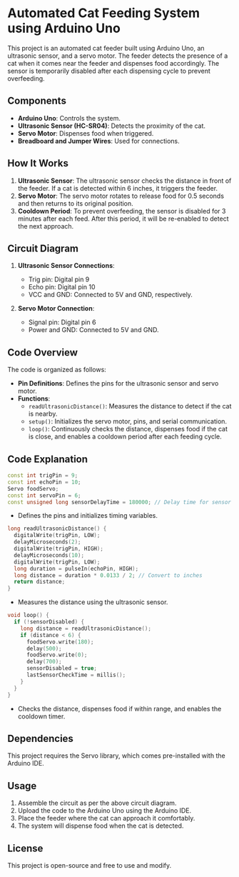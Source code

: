 # Automated Cat Feeding System using Arduino Uno

This project is an automated cat feeder built using Arduino Uno, an ultrasonic sensor, and a servo motor. The feeder detects the presence of a cat when it comes near the feeder and dispenses food accordingly. The sensor is temporarily disabled after each dispensing cycle to prevent overfeeding.

## Components

- **Arduino Uno**: Controls the system.
- **Ultrasonic Sensor (HC-SR04)**: Detects the proximity of the cat.
- **Servo Motor**: Dispenses food when triggered.
- **Breadboard and Jumper Wires**: Used for connections.

## How It Works

1. **Ultrasonic Sensor**: The ultrasonic sensor checks the distance in front of the feeder. If a cat is detected within 6 inches, it triggers the feeder.
2. **Servo Motor**: The servo motor rotates to release food for 0.5 seconds and then returns to its original position.
3. **Cooldown Period**: To prevent overfeeding, the sensor is disabled for 3 minutes after each feed. After this period, it will be re-enabled to detect the next approach.

## Circuit Diagram

1. **Ultrasonic Sensor Connections**:
   - Trig pin: Digital pin 9
   - Echo pin: Digital pin 10
   - VCC and GND: Connected to 5V and GND, respectively.

2. **Servo Motor Connection**:
   - Signal pin: Digital pin 6
   - Power and GND: Connected to 5V and GND.

## Code Overview

The code is organized as follows:

- **Pin Definitions**: Defines the pins for the ultrasonic sensor and servo motor.
- **Functions**:
  - `readUltrasonicDistance()`: Measures the distance to detect if the cat is nearby.
  - `setup()`: Initializes the servo motor, pins, and serial communication.
  - `loop()`: Continuously checks the distance, dispenses food if the cat is close, and enables a cooldown period after each feeding cycle.

## Code Explanation

```cpp
const int trigPin = 9;
const int echoPin = 10;
Servo foodServo;
const int servoPin = 6;
const unsigned long sensorDelayTime = 180000; // Delay time for sensor cooldown in milliseconds
```

- Defines the pins and initializes timing variables.

```cpp
long readUltrasonicDistance() {
  digitalWrite(trigPin, LOW);
  delayMicroseconds(2);
  digitalWrite(trigPin, HIGH);
  delayMicroseconds(10);
  digitalWrite(trigPin, LOW);
  long duration = pulseIn(echoPin, HIGH);
  long distance = duration * 0.0133 / 2; // Convert to inches
  return distance;
}
```

- Measures the distance using the ultrasonic sensor.

```cpp
void loop() {
  if (!sensorDisabled) {
    long distance = readUltrasonicDistance();
    if (distance < 6) {
      foodServo.write(180);
      delay(500);
      foodServo.write(0);
      delay(700);
      sensorDisabled = true;
      lastSensorCheckTime = millis();
    }
  }
}
```

- Checks the distance, dispenses food if within range, and enables the cooldown timer.

## Dependencies

This project requires the Servo library, which comes pre-installed with the Arduino IDE.

## Usage

1. Assemble the circuit as per the above circuit diagram.
2. Upload the code to the Arduino Uno using the Arduino IDE.
3. Place the feeder where the cat can approach it comfortably.
4. The system will dispense food when the cat is detected.

## License

This project is open-source and free to use and modify.

